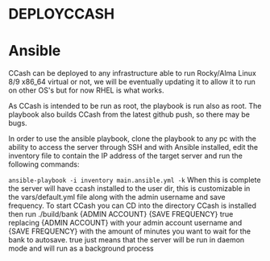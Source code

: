 # DEPLOYCCASH
# Ansible

CCash can be deployed to any infrastructure able to run Rocky/Alma Linux 8/9 x86_64 virtual or not, we will be eventually updating it to allow it to run on other OS's but for now RHEL is what works.

As CCash is intended to be run as root, the playbook is run also as root. The playbook also builds CCash from the latest github push, so there may be bugs.

In order to use the ansible playbook, clone the playbook to any pc with the ability to access the server through SSH and with Ansible installed, edit the inventory file to contain the IP address of the target server and run the following commands:

```ansible-playbook -i inventory main.ansible.yml -k```
When this is complete the server will have ccash installed to the user dir, this is customizable in the vars/default.yml file along with the admin username and save frequency.
To start CCash you can CD into the directory CCash is installed then run ./build/bank {ADMIN ACCOUNT} {SAVE FREQUENCY} true
replacing {ADMIN ACCOUNT} with your admin account username and {SAVE FREQUENCY} with the amount of minutes you want to wait for the bank to autosave.
true just means that the server will be run in daemon mode and will run as a background process

